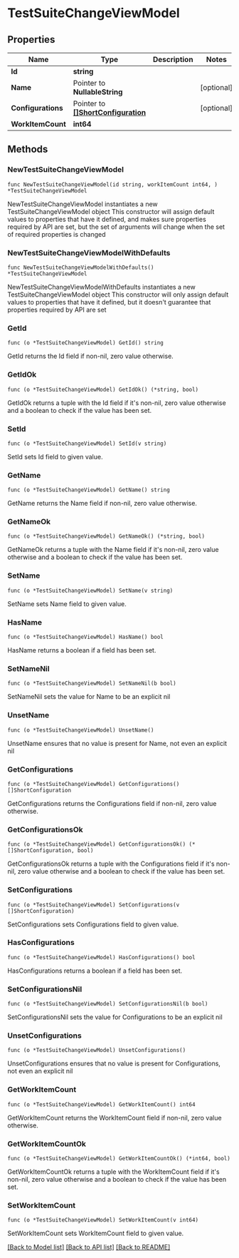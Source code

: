 # TestSuiteChangeViewModel

## Properties

Name | Type | Description | Notes
------------ | ------------- | ------------- | -------------
**Id** | **string** |  | 
**Name** | Pointer to **NullableString** |  | [optional] 
**Configurations** | Pointer to [**[]ShortConfiguration**](ShortConfiguration.md) |  | [optional] 
**WorkItemCount** | **int64** |  | 

## Methods

### NewTestSuiteChangeViewModel

`func NewTestSuiteChangeViewModel(id string, workItemCount int64, ) *TestSuiteChangeViewModel`

NewTestSuiteChangeViewModel instantiates a new TestSuiteChangeViewModel object
This constructor will assign default values to properties that have it defined,
and makes sure properties required by API are set, but the set of arguments
will change when the set of required properties is changed

### NewTestSuiteChangeViewModelWithDefaults

`func NewTestSuiteChangeViewModelWithDefaults() *TestSuiteChangeViewModel`

NewTestSuiteChangeViewModelWithDefaults instantiates a new TestSuiteChangeViewModel object
This constructor will only assign default values to properties that have it defined,
but it doesn't guarantee that properties required by API are set

### GetId

`func (o *TestSuiteChangeViewModel) GetId() string`

GetId returns the Id field if non-nil, zero value otherwise.

### GetIdOk

`func (o *TestSuiteChangeViewModel) GetIdOk() (*string, bool)`

GetIdOk returns a tuple with the Id field if it's non-nil, zero value otherwise
and a boolean to check if the value has been set.

### SetId

`func (o *TestSuiteChangeViewModel) SetId(v string)`

SetId sets Id field to given value.


### GetName

`func (o *TestSuiteChangeViewModel) GetName() string`

GetName returns the Name field if non-nil, zero value otherwise.

### GetNameOk

`func (o *TestSuiteChangeViewModel) GetNameOk() (*string, bool)`

GetNameOk returns a tuple with the Name field if it's non-nil, zero value otherwise
and a boolean to check if the value has been set.

### SetName

`func (o *TestSuiteChangeViewModel) SetName(v string)`

SetName sets Name field to given value.

### HasName

`func (o *TestSuiteChangeViewModel) HasName() bool`

HasName returns a boolean if a field has been set.

### SetNameNil

`func (o *TestSuiteChangeViewModel) SetNameNil(b bool)`

 SetNameNil sets the value for Name to be an explicit nil

### UnsetName
`func (o *TestSuiteChangeViewModel) UnsetName()`

UnsetName ensures that no value is present for Name, not even an explicit nil
### GetConfigurations

`func (o *TestSuiteChangeViewModel) GetConfigurations() []ShortConfiguration`

GetConfigurations returns the Configurations field if non-nil, zero value otherwise.

### GetConfigurationsOk

`func (o *TestSuiteChangeViewModel) GetConfigurationsOk() (*[]ShortConfiguration, bool)`

GetConfigurationsOk returns a tuple with the Configurations field if it's non-nil, zero value otherwise
and a boolean to check if the value has been set.

### SetConfigurations

`func (o *TestSuiteChangeViewModel) SetConfigurations(v []ShortConfiguration)`

SetConfigurations sets Configurations field to given value.

### HasConfigurations

`func (o *TestSuiteChangeViewModel) HasConfigurations() bool`

HasConfigurations returns a boolean if a field has been set.

### SetConfigurationsNil

`func (o *TestSuiteChangeViewModel) SetConfigurationsNil(b bool)`

 SetConfigurationsNil sets the value for Configurations to be an explicit nil

### UnsetConfigurations
`func (o *TestSuiteChangeViewModel) UnsetConfigurations()`

UnsetConfigurations ensures that no value is present for Configurations, not even an explicit nil
### GetWorkItemCount

`func (o *TestSuiteChangeViewModel) GetWorkItemCount() int64`

GetWorkItemCount returns the WorkItemCount field if non-nil, zero value otherwise.

### GetWorkItemCountOk

`func (o *TestSuiteChangeViewModel) GetWorkItemCountOk() (*int64, bool)`

GetWorkItemCountOk returns a tuple with the WorkItemCount field if it's non-nil, zero value otherwise
and a boolean to check if the value has been set.

### SetWorkItemCount

`func (o *TestSuiteChangeViewModel) SetWorkItemCount(v int64)`

SetWorkItemCount sets WorkItemCount field to given value.



[[Back to Model list]](../README.md#documentation-for-models) [[Back to API list]](../README.md#documentation-for-api-endpoints) [[Back to README]](../README.md)


